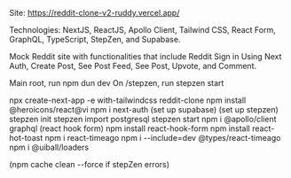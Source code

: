 Site:
https://reddit-clone-v2-ruddy.vercel.app/

Technologies:
NextJS, ReactJS, Apollo Client, Tailwind CSS, React Form, GraphQL, TypeScript, StepZen, and Supabase.

Mock Reddit site with functionalities that include Reddit Sign in Using Next Auth, Create Post, See Post Feed, See Post, Upvote, and Comment.


Main root, run npm dun dev
On /stepzen, run stepzen start

npx create-next-app -e with-tailwindcss reddit-clone 
npm install @heroicons/react@vi
npm i next-auth
(set up supabase)
(set up stepzen)
stepzen init
stepzen import postgresql
stepzen start
npm i @apollo/client graphql
(react hook form)
npm install react-hook-form
npm install react-hot-toast
npm i react-timeago
npm i --include=dev @types/react-timeago
npm i @uiball/loaders

(npm cache clean --force if stepZen errors)
